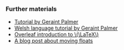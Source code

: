 ### Further materials

- [Tutorial by Geraint Palmer](http://www.geraintianpalmer.org.uk/teaching/latex-refresher/)
- [Welsh language tutorial by Geraint Palmer](http://www.geraintianpalmer.org.uk/teaching/latex-refresher/cy/)
- [Overleaf introduction to
  \\(\LaTeX\\)](https://www.overleaf.com/latex/learn/free-online-introduction-to-latex-part-1)
- [A blog post about moving
  floats](https://drvinceknight.blogspot.com/2013/12/explaining-floats-in-latex.html)
